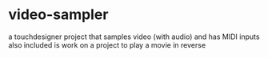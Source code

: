 # video-sampler
a touchdesigner project that samples video (with audio) and has MIDI inputs
also included is work on a project to play a movie in reverse
